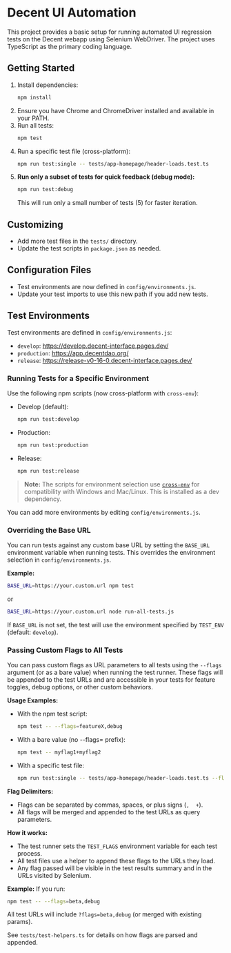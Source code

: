 # Decent UI Automation

This project provides a basic setup for running automated UI regression tests on the Decent webapp using Selenium WebDriver. The project uses TypeScript as the primary coding language.

## Getting Started

1. Install dependencies:
   ```sh
   npm install
   ```
2. Ensure you have Chrome and ChromeDriver installed and available in your PATH.
3. Run all tests:
   ```sh
   npm test
   ```
4. Run a specific test file (cross-platform):
   ```sh
   npm run test:single -- tests/app-homepage/header-loads.test.ts
   ```
5. **Run only a subset of tests for quick feedback (debug mode):**
   ```sh
   npm run test:debug
   ```
   This will run only a small number of tests (5) for faster iteration.

## Customizing
- Add more test files in the `tests/` directory.
- Update the test scripts in `package.json` as needed.

## Configuration Files

- Test environments are now defined in `config/environments.js`.
- Update your test imports to use this new path if you add new tests.

## Test Environments

Test environments are defined in `config/environments.js`:
- `develop`: https://develop.decent-interface.pages.dev/
- `production`: https://app.decentdao.org/
- `release`: https://release-v0-16-0.decent-interface.pages.dev/

### Running Tests for a Specific Environment

Use the following npm scripts (now cross-platform with `cross-env`):

- Develop (default):
  ```sh
  npm run test:develop
  ```
- Production:
  ```sh
  npm run test:production
  ```
- Release:
  ```sh
  npm run test:release
  ```

> **Note:** The scripts for environment selection use [`cross-env`](https://www.npmjs.com/package/cross-env) for compatibility with Windows and Mac/Linux. This is installed as a dev dependency.

You can add more environments by editing `config/environments.js`.

### Overriding the Base URL

You can run tests against any custom base URL by setting the `BASE_URL` environment variable when running tests. This overrides the environment selection in `config/environments.js`.

**Example:**

```sh
BASE_URL=https://your.custom.url npm test
```

or

```sh
BASE_URL=https://your.custom.url node run-all-tests.js
```

If `BASE_URL` is not set, the test will use the environment specified by `TEST_ENV` (default: `develop`).

### Passing Custom Flags to All Tests

You can pass custom flags as URL parameters to all tests using the `--flags` argument (or as a bare value) when running the test runner. These flags will be appended to the test URLs and are accessible in your tests for feature toggles, debug options, or other custom behaviors.

**Usage Examples:**

- With the npm test script:
  ```sh
  npm test -- --flags=featureX,debug
  ```
- With a bare value (no --flags= prefix):
  ```sh
  npm test -- myflag1+myflag2
  ```
- With a specific test file:
  ```sh
  npm run test:single -- tests/app-homepage/header-loads.test.ts --flags=featureA
  ```

**Flag Delimiters:**
- Flags can be separated by commas, spaces, or plus signs (`,` ` ` `+`).
- All flags will be merged and appended to the test URLs as query parameters.

**How it works:**
- The test runner sets the `TEST_FLAGS` environment variable for each test process.
- All test files use a helper to append these flags to the URLs they load.
- Any flag passed will be visible in the test results summary and in the URLs visited by Selenium.

**Example:**
If you run:
```sh
npm test -- --flags=beta,debug
```
All test URLs will include `?flags=beta,debug` (or merged with existing params).

See `tests/test-helpers.ts` for details on how flags are parsed and appended.
